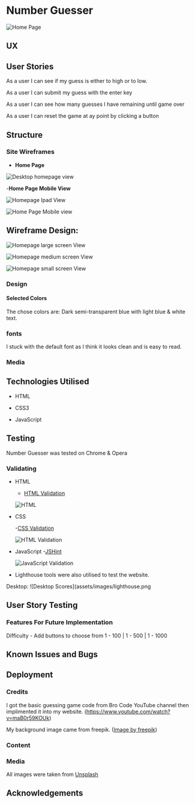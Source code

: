 # Number Guesser


![Home Page](assets/images/largeScreen.png)

## UX



## User Stories

As a user I can see if my guess is either to high or to low.

As a user I can submit my guess with the enter key

As a user I can see how many guesses I have remaining until game over

As a user I can reset the game at ay point by clicking a button

  ## Structure

  ### Site Wireframes

  - __Home Page__

  ![Desktop homepage view](assets/images/largeScreen.png)

-__Home Page Mobile View__

![Homepage Ipad View](assets/images/mediumScreen.png)

![Home Page Mobile view ](assets/images/smallScreen.png)



## Wireframe Design:

![Homepage large screen View](assets/images/largeWireframe.png)

![Homepage medium screen View](assets/images/mediumWireframe.png)

![Homepage small screen View](assets/images/smallWireframe.png)

### Design

#### Selected Colors



The chose colors are: Dark semi-transparent blue with light blue & white text.




### fonts

I stuck with the default font as I think it looks clean and is easy to read.


### Media



## Technologies Utilised

- HTML

- CSS3

- JavaScript

## Testing

Number Guesser was tested on Chrome & Opera


### Validating

- HTML

  - [HTML Validation](https://validator.w3.org/nu/)

  ![HTML](assets/images/htmlVal.png)

- CSS

  -[CSS Validation](https://jigsaw.w3.org/css-validator/)

  ![HTML Validation](assets/images/cssVal.png)

- JavaScript
  -[JSHint](https://jshint.com/)

  ![JavaScript Validation](assets/images/jshint.png)


- Lighthouse tools were also utilised to test the website.

Desktop:
![Desktop Scores](assets/images/lighthouse.png


## User Story Testing



### Features For Future Implementation

Difficulty - Add buttons to choose from 1 - 100 | 1 - 500 | 1 - 1000


## Known Issues and Bugs


## Deployment

### Credits

I got the basic guessing game code from Bro Code YouTube channel then implimented it into my website. (https://www.youtube.com/watch?v=maB0r59KOUk)

My background image came from freepik. (<a href="https://www.freepik.com/free-vector/gradient-numerology-background_36154130.htm#query=numbers%20background&position=0&from_view=keyword&track=ais_hybrid&uuid=2273b09f-c079-4a8c-9b37-a63f15b42321">Image by freepik</a>)

### Content

### Media

All images were taken from [Unsplash](https://unsplash.com/)


## Acknowledgements


